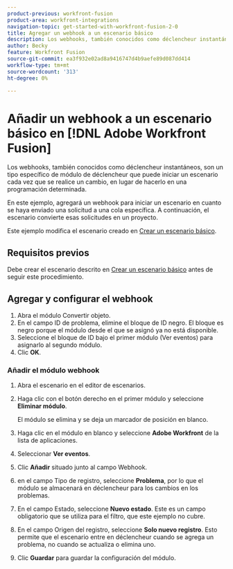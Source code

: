 ```yaml
---
product-previous: workfront-fusion
product-area: workfront-integrations
navigation-topic: get-started-with-workfront-fusion-2-0
title: Agregar un webhook a un escenario básico
description: Los webhooks, también conocidos como déclencheur instantáneos, son un tipo específico de módulo de déclencheur que puede iniciar un escenario cada vez que se realice un cambio, en lugar de hacerlo en una programación determinada.
author: Becky
feature: Workfront Fusion
source-git-commit: ea3f932e02ad8a9416747d4b9aefe89d087dd414
workflow-type: tm+mt
source-wordcount: '313'
ht-degree: 0%

---
```


# Añadir un webhook a un escenario básico en [!DNL Adobe Workfront Fusion]

Los webhooks, también conocidos como déclencheur instantáneos, son un tipo específico de módulo de déclencheur que puede iniciar un escenario cada vez que se realice un cambio, en lugar de hacerlo en una programación determinada.

En este ejemplo, agregará un webhook para iniciar un escenario en cuanto se haya enviado una solicitud a una cola específica. A continuación, el escenario convierte esas solicitudes en un proyecto.

Este ejemplo modifica el escenario creado en [Crear un escenario básico](/help/quicksilver/workfront-fusion/get-started/build-practice-scenarios/create-simple-scenario.md).

## Requisitos previos

Debe crear el escenario descrito en [Crear un escenario básico](/help/quicksilver/workfront-fusion/get-started/build-practice-scenarios/create-simple-scenario.md) antes de seguir este procedimiento.

## Agregar y configurar el webhook

1. Abra el módulo Convertir objeto.
1. En el campo ID de problema, elimine el bloque de ID negro. El bloque es negro porque el módulo desde el que se asignó ya no está disponible.
1. Seleccione el bloque de ID bajo el primer módulo (Ver eventos) para asignarlo al segundo módulo.
1. Clic **OK**.

### Añadir el módulo webhook

1. Abra el escenario en el editor de escenarios.
1. Haga clic con el botón derecho en el primer módulo y seleccione **Eliminar módulo**.

   El módulo se elimina y se deja un marcador de posición en blanco.

1. Haga clic en el módulo en blanco y seleccione **Adobe Workfront** de la lista de aplicaciones.
1. Seleccionar **Ver eventos**.
1. Clic **Añadir** situado junto al campo Webhook.
1. en el campo Tipo de registro, seleccione **Problema**, por lo que el módulo se almacenará en déclencheur para los cambios en los problemas.
1. En el campo Estado, seleccione **Nuevo estado**. Este es un campo obligatorio que se utiliza para el filtro, que este ejemplo no cubre.
1. En el campo Origen del registro, seleccione **Solo nuevo registro**. Esto permite que el escenario entre en déclencheur cuando se agrega un problema, no cuando se actualiza o elimina uno.
1. Clic **Guardar** para guardar la configuración del módulo.


